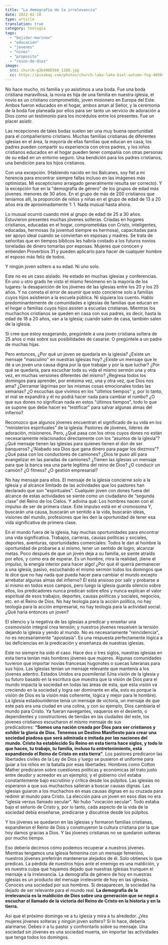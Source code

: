 ```yaml
---
title: "La demografía de la irrelevancia"
date: 2022-02-18
type: article
translation: true
category: teologia
tags:
  - "bojidar-marinov"
  - "educacion"
  - "jovenes"
  - "ninos"
  - "proposito"
  - "reino-de-dios"
image:
  src: church-g3b4906560_1280.jpg
  cc: https://pixabay.com/photos/church-lake-lake-biel-autumn-fog-4850405/
---
```


No hace mucho, mi familia y yo asistimos a una boda. Fue una boda cristiana maravillosa, la novia es hija de una familia en nuestra iglesia, el novio es un cristiano comprometido, joven misionero en Europa del Este. Ambos fueron educados en el hogar, ambos aman al Señor, y la ceremonia de la boda fue planeada por ellos para ser tanto un servicio de adoración a Dios como un testimonio para los incrédulos entre los presentes. Fue un placer asistir.

Las recepciones de tales bodas suelen ser una muy buena oportunidad para el compañerismo cristiano. Muchas familias cristianas de diferentes iglesias en el área, la mayoría de ellas familias que educan en casa; los padres pueden compartir su experiencia con otros padres, y los niños cristianos educados en el hogar pueden tener compañía con otras personas de su edad en un entorno seguro. Una bendición para los padres cristianos, una bendición para los hijos cristianos.

Con una excepción. (Habiendo nacido en los Balcanes, soy fiel a mi herencia para encontrar siempre fallas incluso en las imágenes más optimistas. Mi escepticismo arraigado generalmente resulta ser correcto). Y la excepción fue en la "demografía de género" de los grupos de edad más jóvenes. menores de 30 años. En el grupo de más de 200 cristianos que teníamos allí, la proporción de niños y niñas en el grupo de edad de 13 a 20 años era de aproximadamente 1: 1. Nada inusual hasta ahora.

Lo inusual ocurrió cuando miré al grupo de edad de 25 a 30 años. Estuvieron presentes muchas jóvenes solteras. Criadas en hogares cristianos, educadas en el hogar, comprometidas con Cristo, inteligentes, educadas, hermosas (la juventud siempre es hermosa), capacitadas para ser apoyo ideal cuando se conviertan en esposas y madres. Se trata de señoritas que en tiempos bíblicos les habría costado a los futuros novios toneladas de dinero tomarlas por esposas. Mujeres que conocen y entienden Proverbios 31 y pueden aplicarlo para hacer de cualquier hombre el esposo más feliz de todos.

Y ningún joven soltero a su edad. Ni uno solo.

Este no es un caso aislado. He estado en muchas iglesias y conferencias. En uno u otro grado he visto el mismo fenómeno en la mayoría de los lugares: la desaparición de los jóvenes de las iglesias entre los 20 y los 25 años. Y no cometa el error de asumir que esto concierne solo a familias cuyos hijos asistieron a la escuela pública. Ni siquiera los cuento. Hablo predominantemente de comunidades e iglesias de familias que educan en el hogar o familias cuyos hijos asisten a escuelas cristianas. Mientras los muchachos cristianos se queden en casa con sus padres, es decir, hasta la edad de 18 a 20 años, van a la iglesia; cuando salen de casa, también salen de la iglesia.

Si cree que estoy exagerando, pregúntele a una joven cristiana soltera de 25 años o más sobre sus posibilidades de casarse. O pregúntele a un padre de muchas hijas.

Pero entonces, ¿Por qué un joven se quedaría en la iglesia? ¿Existe un mensaje "masculino" en nuestras iglesias hoy? ¿Existe un mensaje que le dé a un joven una causa digna por la que trabajar y por la que luchar? ¿Por qué se quedaría, para escuchar toda su vida el mismo sermón una y otra vez, en muchas versiones diferentes del mismo? ¿Regresa todos los domingos para aprender, por enésima vez, una y otra vez, que Dios nos ama? ¿Derramar lágrimas por las mismas cosas emocionales todas las semanas? ¿O escuchas que vivimos en los "últimos tiempos" y, por lo tanto, el mal se expandirá y él no podrá hacer nada para cambiar el rumbo? ¿O que sus dones no significan nada en estos "últimos tiempos", todo lo que se supone que debe hacer es "testificar" para salvar algunas almas del infierno?

Reconozco que algunos jóvenes encuentran el significado de su vida en los “ministerios espirituales” de la iglesia: Pastores de jóvenes, líderes de adoración, misioneros. Pero, ¿Qué pasa con los otros cuyos dones no están necesariamente relacionados directamente con los “asuntos de la iglesia”? ¿Qué mensaje tienen las iglesias para quienes tienen el don de ser banqueros? ¿“Alabado sea Dios que gana dinero para pagar los diezmos”? ¿Qué pasa con los conductores de camiones? ¿Dios te puso allí para evangelizar en las paradas de camiones? ¿Tienen las iglesias un mensaje para que la banca sea una parte legítima del reino de Dios? ¿O conducir un camión? ¿O fitness? ¿O gestión empresarial?

No hay mensaje para ellos. El mensaje de la iglesia concierne solo a la iglesia y al alcance limitado de las actividades que los pastores han declarado que son "espirituales". Cualquier joven con dones fuera del alcance de estas actividades se siente como un ciudadano de “segunda clase” del Reino de los Cielos. Y adivina qué: Los hombres nacen con el impulso de ser de primera clase. Este impulso está en el cromosoma Y, buscarán una causa, buscarán un sentido a la vida, buscarán ideas, visiones del mundo, profesiones que les den la oportunidad de tener esa vida significativa de primera clase.

En el mundo fuera de la iglesia, hay muchas oportunidades para encontrar una vida significativa. Trabajos, carreras, causas políticas y sociales, deportes, aventuras, oportunidades comerciales: Todos le dan al hombre la oportunidad de probarse a sí mismo, tener un sentido de logro, alcanzar metas. Poco después de que un joven deja a su familia, se siente atraído por ellos, y como era de esperar. Es un hombre, mira la realidad, ¡tiene el impulso, la energía interior para hacer algo! ¿Por qué él querrá permanecer a una iglesia, pasivo, escuchando el mismo sermón todos los domingos que le dice que no hay nada que pueda hacer para cambiar el mundo excepto arrebatar algunas almas del infierno? Él está ansioso por salir y probarse a sí mismo en todos esos campos, pero luego la iglesia guarda silencio sobre ellos, los predicadores nunca predican sobre ellos y nunca explican el valor espiritual de esos trabajos, deportes, causas políticas y sociales, negocios, etc. en el Reino de Dios. No hay teología para la acción política, no hay teología para la acción empresarial, no hay teología para la actividad social. ¿Qué haría entonces un joven?

El silencio y la negativa de las iglesias a predicar y enseñar una cosmovisión integral crea tensión; y nuestros jóvenes resuelven la tensión dejando la iglesia y yendo al mundo. No es necesariamente "reincidencia", no es necesariamente "apostasía". Es una respuesta perfectamente lógica a las deficiencias en la predicación y enseñanza de nuestras iglesias.

Este no siempre ha sido el caso. Hace dos o tres siglos, nuestras iglesias en esta tierra tenían más hombres jóvenes que mujeres. Algunas comunidades tuvieron que importar novias francesas hugonotes o suecas luteranas para sus hijos. Las iglesias tenían un mensaje relevante que mantenía a los jóvenes adentro. Estados Unidos era posmilenial (Una visión de la iglesia y su futuro basado en la escritura que muestra que la visión de Dios para el mundo impacta la sociedad en todas las áreas de esta, que esta visión va creciendo en la sociedad y logra ser dominante en ella, esto es porque la visión de Dios es la visión más coherente, lógica y mejor para le hombre). La iglesia estadounidense tenía un mensaje de victoria, un mensaje de que este país era una ciudad en una colina, y con su ejemplo, Dios cambiaría el mundo para Cristo. Ya fueran navegantes, vaqueros en el desierto, o dependientes y constructores de tiendas en las ciudades del este, los jóvenes cristianos escucharon el mismo mensaje de sus predicadores: **“Somos una nación creada por Dios para ser cristianos y exhibir la gloria de Dios. Tenemos un Destino Manifiesto para crear una sociedad piadosa que será admirada e imitada por las naciones del mundo. Cristo ha establecido Su Reino en esta tierra hace siglos, y todo lo que haces, tu trabajo, tu familia, incluso tu entretenimiento, está expandiendo el Reino de Cristo en esta tierra”**. Los pastores predicaron las libertades civiles de la Ley de Dios y luego se pusieron el uniforme para guiar a los niños en la batalla por esas libertades. Hombres como Cotton Mather predicaron sobre cuestiones políticas y económicas (el trato justo entre deudor y acreedor es un ejemplo); y el gobierno civil estaba constantemente bajo escrutinio y crítica desde los púlpitos. Las iglesias no esperaron a que sus muchachos salieran a buscar causas dignas. Las iglesias guiaron a los muchachos en esas causas dignas en su cruzada para redimir al mundo para Cristo. La elección para un joven en esos días no era "iglesia versus llamado secular". No hubo "vocación secular". Todo estaba bajo el señorío de Cristo y, por lo tanto, cada aspecto de la vida de la sociedad debía enseñarse, predicarse y discutirse desde los púlpitos.

Y los jóvenes se quedaron en las iglesias y formaron familias cristianas, expandieron el Reino de Dios y construyeron la cultura cristiana por la que hoy damos gracias a Dios. Y las jóvenes cristianas no se quedaron solteras por mucho tiempo.

Eso debería decirnos cómo podemos recuperar a nuestros jóvenes. Mientras tengamos una iglesia femenina con un mensaje femenino, nuestros jóvenes preferirán mantenerse alejados de él. Solo obtienes lo que predicas. La pérdida de nuestros hijos ante el enemigo es una maldición, y es nuestra culpa que hayamos dejado que nuestras iglesias trunquen el mensaje a la irrelevancia. La demografía de género de hoy en nuestras iglesias es un producto del mensaje irrelevante de hoy en las iglesias. Conoces una sociedad por sus hombres. Si desaparecen, la sociedad ha dejado de ser relevante para el mundo real. **La demografía de la irrelevancia es la maldición de Dios sobre una generación que se negó a escuchar el llamado de la victoria del Reino de Cristo en la historia y en la tierra.**

Así que el próximo domingo ve a tu iglesia y mira a tu alrededor. ¿Ves mujeres jóvenes solteras y ningún joven soltero? Si lo hace, debería alarmarse. Debes ir a tu pastor y confrontarlo sobre su mensaje. Una sociedad sin jóvenes es una sociedad muerta, sin importar las actividades que tenga todos los domingos.
